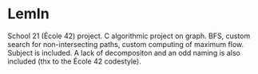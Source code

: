 # LemIn
School 21 (École 42) project. C algorithmic project on graph. 
BFS, custom search for non-intersecting paths, custom computing of maximum flow. 
Subject is included. 
A lack of decompositon and an odd naming is also included (thx to the École 42 codestyle). 
